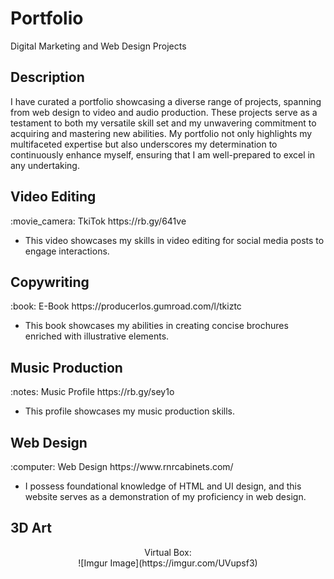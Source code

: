 <h1>Portfolio</h1>
Digital Marketing and Web Design Projects

<h2>Description</h2>
I have curated a portfolio showcasing a diverse range of projects, spanning from web design to video and audio production. These projects serve as a testament to both my versatile skill set and my unwavering commitment to acquiring and mastering new abilities. My portfolio not only highlights my multifaceted expertise but also underscores my determination to continuously enhance myself, ensuring that I am well-prepared to excel in any undertaking.
<br />

<h2>Video Editing</h2>
:movie_camera: TkiTok https://rb.gy/641ve

- This video showcases my skills in video editing for social media posts to engage interactions. 

<h2>Copywriting</h2>
:book: E-Book https://producerlos.gumroad.com/l/tkiztc

- This book showcases my abilities in creating concise brochures enriched with illustrative elements.

 <h2>Music Production</h2>
 :notes: Music Profile https://rb.gy/sey1o

- This profile showcases my music production skills.

<h2>Web Design</h2>
:computer: Web Design https://www.rnrcabinets.com/

- I possess foundational knowledge of HTML and UI design, and this website serves as a demonstration of my proficiency in web design.

<h2>3D Art</h2>

<p align="center">
Virtual Box: <br/>
![Imgur Image](https://imgur.com/UVupsf3)
<br />

